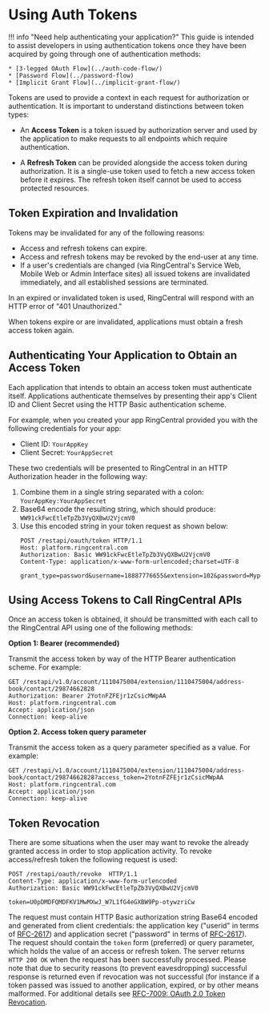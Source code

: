 # Using Auth Tokens

!!! info "Need help authenticating your application?"
    This guide is intended to assist developers in using authentication tokens once they have been acquired by going through one of authentication methods:
          
    * [3-legged OAuth Flow](../auth-code-flow/)
    * [Password Flow](../password-flow)
    * [Implicit Grant Flow](../implicit-grant-flow/)

Tokens are used to provide a context in each request for authorization or authentication. It is important to understand distinctions between token types:

* An **Access Token** is a token issued by authorization server and used by the application to make requests to all endpoints which require authentication.

* A **Refresh Token** can be provided alongside the access token during authorization. It is a single-use token used to fetch a new access token before it expires. The refresh token itself cannot be used to access protected resources.

## Token Expiration and Invalidation

Tokens may be invalidated for any of the following reasons:

* Access and refresh tokens can expire. 
* Access and refresh tokens may be revoked by the end-user at any time.
* If a user's credentials are changed (via RingCentral's Service Web, Mobile Web or Admin Interface sites) all issued tokens are invalidated immediately, and all established sessions are terminated.

In an expired or invalidated token is used, RingCentral will respond with an HTTP error of "401 Unauthorized."

When tokens expire or are invalidated, applications must obtain a fresh access token again. 

## Authenticating Your Application to Obtain an Access Token

Each application that intends to obtain an access token must authenticate itself. Applications authenticate themselves by presenting their app's Client ID and Client Secret using the HTTP Basic authentication scheme. 

For example, when you created your app RingCentral provided you with the following credentials for your app:

* Client ID: `YourAppKey`
* Client Secret: `YourAppSecret`

These two credentials will be presented to RingCentral in an HTTP Authorization header in the following way:

1. Combine them in a single string separated with a colon: `YourAppKey:YourAppSecret`
2. Base64 encode the resulting string, which should produce: `WW91ckFwcEtleTpZb3VyQXBwU2VjcmV0`
3. Use this encoded string in your token request as shown below:
   ```http
   POST /restapi/oauth/token HTTP/1.1  
   Host: platform.ringcentral.com
   Authorization: Basic WW91ckFwcEtleTpZb3VyQXBwU2VjcmV0 
   Content-Type: application/x-www-form-urlencoded;charset=UTF-8
   
   grant_type=password&username=18887776655&extension=102&password=Myp@ssw0rd
   ```

## Using Access Tokens to Call RingCentral APIs

Once an access token is obtained, it should be transmitted with each call to the RingCentral API using one of the following methods:

**Option 1: Bearer (recommended)**

Transmit the access token by way of the HTTP Bearer authentication scheme. For example:

```http hl_lines="2"
GET /restapi/v1.0/account/1110475004/extension/1110475004/address-book/contact/29874662828
Authorization: Bearer 2YotnFZFEjr1zCsicMWpAA 
Host: platform.ringcentral.com
Accept: application/json  
Connection: keep-alive
```

**Option 2. Access token query parameter**

Transmit the access token as a query parameter specified as a value. For example:

```http hl_lines="1"
GET /restapi/v1.0/account/1110475004/extension/1110475004/address-book/contact/29874662828?access_token=2YotnFZFEjr1zCsicMWpAA
Host: platform.ringcentral.com
Accept: application/json  
Connection: keep-alive
```

## Token Revocation

There are some situations when the user may want to revoke the already granted access in order to stop application activity. To revoke access/refresh token the following request is used:

```http
POST /restapi/oauth/revoke  HTTP/1.1
Content-Type: application/x-www-form-urlencoded
Authorization: Basic WW91ckFwcEtleTpZb3VyQXBwU2VjcmV0

token=U0pDMDFQMDFKV1MwMXwJ_W7L1fG4eGXBW9Pp-otywzriCw
```

The request must contain HTTP Basic authorization string Base64 encoded and generated from client credentials: the application key ("userid" in terms of [RFC-2617](https://tools.ietf.org/html/rfc2617)) and application secret ("password" in terms of [RFC-2617](https://tools.ietf.org/html/rfc2617)). The request should contain the `token` form (preferred) or query parameter, which holds the value of an access or refresh token. The server returns `HTTP 200 OK` when the request has been successfully processed. Please note that due to security reasons (to prevent eavesdropping) successful response is returned even if revocation was not successful (for instance if a token passed was issued to another application, expired, or by other means malformed. For additional details see [RFC-7009: OAuth 2.0 Token Revocation](https://tools.ietf.org/html/rfc7009).

